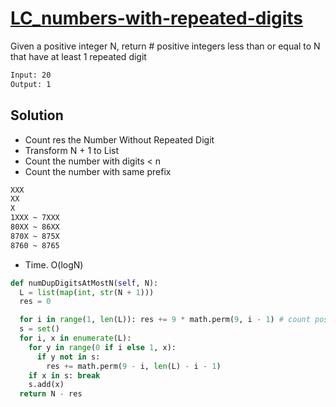 # [LC_numbers-with-repeated-digits](https://leetcode.com/problems/numbers-with-repeated-digits)

Given a positive integer N, return # positive integers less than or equal to N that have at least 1 repeated digit

```txt
Input: 20
Output: 1
```

## Solution

* Count res the Number Without Repeated Digit
* Transform N + 1 to List
* Count the number with digits < n
* Count the number with same prefix

```txt
XXX
XX
X
1XXX ~ 7XXX
80XX ~ 86XX
870X ~ 875X
8760 ~ 8765
```

* Time. O(logN)

```py
def numDupDigitsAtMostN(self, N):
  L = list(map(int, str(N + 1)))
  res = 0

  for i in range(1, len(L)): res += 9 * math.perm(9, i - 1) # count postive number with digits less than K
  s = set()
  for i, x in enumerate(L):
    for y in range(0 if i else 1, x):
      if y not in s:
        res += math.perm(9 - i, len(L) - i - 1)
    if x in s: break
    s.add(x)
  return N - res
```
